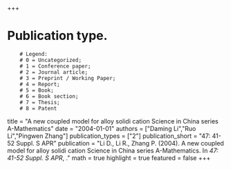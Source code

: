 +++
# Publication type.
        # Legend: 
        # 0 = Uncategorized; 
        # 1 = Conference paper; 
        # 2 = Journal article;
        # 3 = Preprint / Working Paper; 
        # 4 = Report; 
        # 5 = Book; 
        # 6 = Book section;
        # 7 = Thesis; 
        # 8 = Patent
title = "A new coupled model for alloy solidi cation Science in China series A-Mathematics"
date = "2004-01-01"
authors = ["Daming Li","Ruo Li","Pingwen Zhang"]
publication_types = ["2"]
publication_short = "47: 41-52 Suppl. S APR"
publication = "Li D., Li R., Zhang P. (2004). A new coupled model for alloy solidi cation Science in China series A-Mathematics. In _47: 41-52 Suppl. S APR_, ."
math = true
highlight = true
featured = false
+++